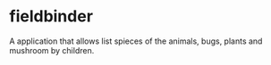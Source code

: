 # fieldbinder
A application that allows list spieces of the animals, bugs, plants and mushroom by children.
